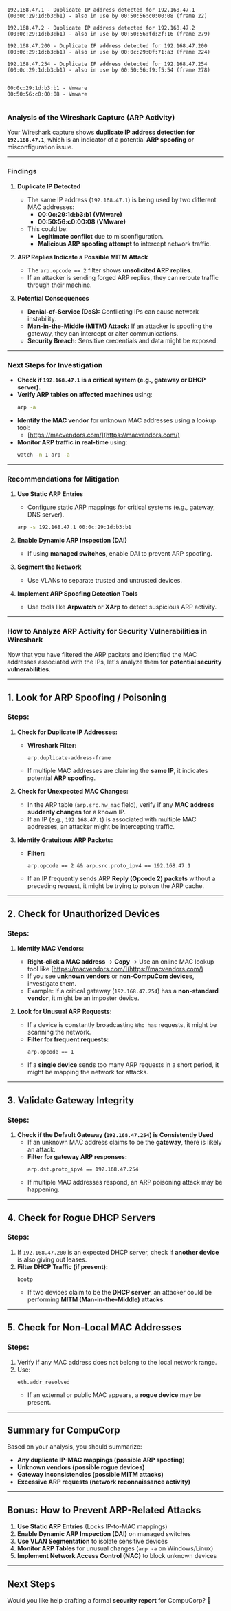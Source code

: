```
192.168.47.1 - Duplicate IP address detected for 192.168.47.1 (00:0c:29:1d:b3:b1) - also in use by 00:50:56:c0:00:08 (frame 22)

192.168.47.2 - Duplicate IP address detected for 192.168.47.2 (00:0c:29:1d:b3:b1) - also in use by 00:50:56:fd:2f:16 (frame 279)

192.168.47.200 - Duplicate IP address detected for 192.168.47.200 (00:0c:29:1d:b3:b1) - also in use by 00:0c:29:0f:71:a3 (frame 224)

192.168.47.254 - Duplicate IP address detected for 192.168.47.254 (00:0c:29:1d:b3:b1) - also in use by 00:50:56:f9:f5:54 (frame 278)


00:0c:29:1d:b3:b1 - Vmware
00:50:56:c0:00:08 - Vmware


```

### **Analysis of the Wireshark Capture (ARP Activity)**

Your Wireshark capture shows **duplicate IP address detection for `192.168.47.1`**, which is an indicator of a potential **ARP spoofing** or misconfiguration issue.

---

### **Findings**
1. **Duplicate IP Detected**  
   - The same IP address (`192.168.47.1`) is being used by two different MAC addresses:  
     - **00:0c:29:1d:b3:b1 (VMware)**  
     - **00:50:56:c0:00:08 (VMware)**  
   - This could be:
     - **Legitimate conflict** due to misconfiguration.
     - **Malicious ARP spoofing attempt** to intercept network traffic.

2. **ARP Replies Indicate a Possible MITM Attack**
   - The `arp.opcode == 2` filter shows **unsolicited ARP replies**.
   - If an attacker is sending forged ARP replies, they can reroute traffic through their machine.

3. **Potential Consequences**
   - **Denial-of-Service (DoS):** Conflicting IPs can cause network instability.
   - **Man-in-the-Middle (MITM) Attack:** If an attacker is spoofing the gateway, they can intercept or alter communications.
   - **Security Breach:** Sensitive credentials and data might be exposed.

---

### **Next Steps for Investigation**
- **Check if `192.168.47.1` is a critical system (e.g., gateway or DHCP server).**
- **Verify ARP tables on affected machines** using:
  ```bash
  arp -a
  ```
- **Identify the MAC vendor** for unknown MAC addresses using a lookup tool:
  - [https://macvendors.com/](https://macvendors.com/)
- **Monitor ARP traffic in real-time** using:
  ```bash
  watch -n 1 arp -a
  ```

---

### **Recommendations for Mitigation**
1. **Use Static ARP Entries**
   - Configure static ARP mappings for critical systems (e.g., gateway, DNS server).
   ```bash
   arp -s 192.168.47.1 00:0c:29:1d:b3:b1
   ```

2. **Enable Dynamic ARP Inspection (DAI)**
   - If using **managed switches**, enable DAI to prevent ARP spoofing.

3. **Segment the Network**
   - Use VLANs to separate trusted and untrusted devices.

4. **Implement ARP Spoofing Detection Tools**
   - Use tools like **Arpwatch** or **XArp** to detect suspicious ARP activity.

---


### **How to Analyze ARP Activity for Security Vulnerabilities in Wireshark**
Now that you have filtered the ARP packets and identified the MAC addresses associated with the IPs, let's analyze them for **potential security vulnerabilities**.

---

## **1. Look for ARP Spoofing / Poisoning**
### **Steps:**
1. **Check for Duplicate IP Addresses:**
   - **Wireshark Filter:**
     ```
     arp.duplicate-address-frame
     ```
   - If multiple MAC addresses are claiming the **same IP**, it indicates potential **ARP spoofing**.

2. **Check for Unexpected MAC Changes:**
   - In the ARP table (`arp.src.hw_mac` field), verify if any **MAC address suddenly changes** for a known IP.
   - If an IP (e.g., `192.168.47.1`) is associated with multiple MAC addresses, an attacker might be intercepting traffic.

3. **Identify Gratuitous ARP Packets:**
   - **Filter:**
     ```
     arp.opcode == 2 && arp.src.proto_ipv4 == 192.168.47.1
     ```
   - If an IP frequently sends ARP **Reply (Opcode 2) packets** without a preceding request, it might be trying to poison the ARP cache.

---

## **2. Check for Unauthorized Devices**
### **Steps:**
1. **Identify MAC Vendors:**
   - **Right-click a MAC address** → **Copy** → Use an online MAC lookup tool like [https://macvendors.com/](https://macvendors.com/)
   - If you see **unknown vendors** or **non-CompuCom devices**, investigate them.
   - Example: If a critical gateway (`192.168.47.254`) has a **non-standard vendor**, it might be an imposter device.

2. **Look for Unusual ARP Requests:**
   - If a device is constantly broadcasting `Who has` requests, it might be scanning the network.
   - **Filter for frequent requests:**
     ```
     arp.opcode == 1
     ```
   - If a **single device** sends too many ARP requests in a short period, it might be mapping the network for attacks.

---

## **3. Validate Gateway Integrity**
### **Steps:**
1. **Check if the Default Gateway (`192.168.47.254`) is Consistently Used**
   - If an unknown MAC address claims to be the **gateway**, there is likely an attack.
   - **Filter for gateway ARP responses:**
     ```
     arp.dst.proto_ipv4 == 192.168.47.254
     ```
   - If multiple MAC addresses respond, an ARP poisoning attack may be happening.

---

## **4. Check for Rogue DHCP Servers**
### **Steps:**
1. If `192.168.47.200` is an expected DHCP server, check if **another device** is also giving out leases.
2. **Filter DHCP Traffic (if present):**
   ```
   bootp
   ```
   - If two devices claim to be the **DHCP server**, an attacker could be performing **MITM (Man-in-the-Middle) attacks**.

---

## **5. Check for Non-Local MAC Addresses**
### **Steps:**
1. Verify if any MAC address does not belong to the local network range.
2. Use:
   ```
   eth.addr_resolved
   ```
   - If an external or public MAC appears, a **rogue device** may be present.

---

## **Summary for CompuCorp**
Based on your analysis, you should summarize:
- **Any duplicate IP-MAC mappings (possible ARP spoofing)**
- **Unknown vendors (possible rogue devices)**
- **Gateway inconsistencies (possible MITM attacks)**
- **Excessive ARP requests (network reconnaissance activity)**

---

## **Bonus: How to Prevent ARP-Related Attacks**
1. **Use Static ARP Entries** (Locks IP-to-MAC mappings)
2. **Enable Dynamic ARP Inspection (DAI)** on managed switches
3. **Use VLAN Segmentation** to isolate sensitive devices
4. **Monitor ARP Tables** for unusual changes (`arp -a` on Windows/Linux)
5. **Implement Network Access Control (NAC)** to block unknown devices

---

## **Next Steps**
Would you like help drafting a formal **security report** for CompuCorp? 🚀